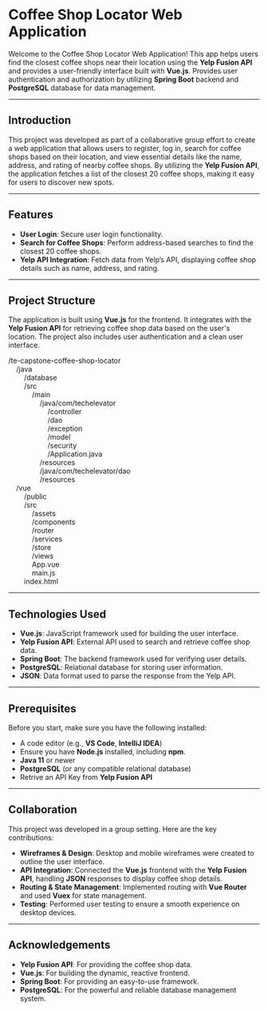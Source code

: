 # Coffee Shop Locator Web Application

Welcome to the Coffee Shop Locator Web Application! This app helps users find the closest coffee shops near their location using the **Yelp Fusion API** and provides a user-friendly interface built with **Vue.js**. Provides user authentication and authorization by utilizing **Spring Boot** backend and **PostgreSQL** database for data management.

---

## Introduction

This project was developed as part of a collaborative group effort to create a web application that allows users to register, log in, search for coffee shops based on their location, and view essential details like the name, address, and rating of nearby coffee shops. By utilizing the **Yelp Fusion API**, the application fetches a list of the closest 20 coffee shops, making it easy for users to discover new spots.

---

## Features

- **User Login**: Secure user login functionality.
- **Search for Coffee Shops**: Perform address-based searches to find the closest 20 coffee shops.
- **Yelp API Integration**: Fetch data from Yelp’s API, displaying coffee shop details such as name, address, and rating.

---

## Project Structure

The application is built using **Vue.js** for the frontend. It integrates with the **Yelp Fusion API** for retrieving coffee shop data based on the user's location. The project also includes user authentication and a clean user interface.

/te-capstone-coffee-shop-locator <br>
&nbsp;&nbsp;&nbsp;&nbsp;/java <br>
&nbsp;&nbsp;&nbsp;&nbsp;&nbsp;&nbsp;&nbsp;&nbsp;/database <br>
&nbsp;&nbsp;&nbsp;&nbsp;&nbsp;&nbsp;&nbsp;&nbsp;/src <br>
&nbsp;&nbsp;&nbsp;&nbsp;&nbsp;&nbsp;&nbsp;&nbsp;&nbsp;&nbsp;&nbsp;&nbsp;/main <br>
&nbsp;&nbsp;&nbsp;&nbsp;&nbsp;&nbsp;&nbsp;&nbsp;&nbsp;&nbsp;&nbsp;&nbsp;&nbsp;&nbsp;&nbsp;&nbsp;/java/com/techelevator <br>
&nbsp;&nbsp;&nbsp;&nbsp;&nbsp;&nbsp;&nbsp;&nbsp;&nbsp;&nbsp;&nbsp;&nbsp;&nbsp;&nbsp;&nbsp;&nbsp;&nbsp;&nbsp;&nbsp;&nbsp;/controller <br>
&nbsp;&nbsp;&nbsp;&nbsp;&nbsp;&nbsp;&nbsp;&nbsp;&nbsp;&nbsp;&nbsp;&nbsp;&nbsp;&nbsp;&nbsp;&nbsp;&nbsp;&nbsp;&nbsp;&nbsp;/dao <br>
&nbsp;&nbsp;&nbsp;&nbsp;&nbsp;&nbsp;&nbsp;&nbsp;&nbsp;&nbsp;&nbsp;&nbsp;&nbsp;&nbsp;&nbsp;&nbsp;&nbsp;&nbsp;&nbsp;&nbsp;/exception <br>
&nbsp;&nbsp;&nbsp;&nbsp;&nbsp;&nbsp;&nbsp;&nbsp;&nbsp;&nbsp;&nbsp;&nbsp;&nbsp;&nbsp;&nbsp;&nbsp;&nbsp;&nbsp;&nbsp;&nbsp;/model <br>
&nbsp;&nbsp;&nbsp;&nbsp;&nbsp;&nbsp;&nbsp;&nbsp;&nbsp;&nbsp;&nbsp;&nbsp;&nbsp;&nbsp;&nbsp;&nbsp;&nbsp;&nbsp;&nbsp;&nbsp;/security <br>
&nbsp;&nbsp;&nbsp;&nbsp;&nbsp;&nbsp;&nbsp;&nbsp;&nbsp;&nbsp;&nbsp;&nbsp;&nbsp;&nbsp;&nbsp;&nbsp;&nbsp;&nbsp;&nbsp;&nbsp;/Application.java <br>
&nbsp;&nbsp;&nbsp;&nbsp;&nbsp;&nbsp;&nbsp;&nbsp;&nbsp;&nbsp;&nbsp;&nbsp;&nbsp;&nbsp;&nbsp;&nbsp;/resources <br>
&nbsp;&nbsp;&nbsp;&nbsp;&nbsp;&nbsp;&nbsp;&nbsp;&nbsp;&nbsp;&nbsp;&nbsp;&nbsp;&nbsp;&nbsp;&nbsp;/java/com/techelevator/dao <br>
&nbsp;&nbsp;&nbsp;&nbsp;&nbsp;&nbsp;&nbsp;&nbsp;&nbsp;&nbsp;&nbsp;&nbsp;&nbsp;&nbsp;&nbsp;&nbsp;/resources <br>
&nbsp;&nbsp;&nbsp;&nbsp;/vue <br>
&nbsp;&nbsp;&nbsp;&nbsp;&nbsp;&nbsp;&nbsp;&nbsp;/public <br>
&nbsp;&nbsp;&nbsp;&nbsp;&nbsp;&nbsp;&nbsp;&nbsp;/src <br>
&nbsp;&nbsp;&nbsp;&nbsp;&nbsp;&nbsp;&nbsp;&nbsp;&nbsp;&nbsp;&nbsp;&nbsp;/assets <br>
&nbsp;&nbsp;&nbsp;&nbsp;&nbsp;&nbsp;&nbsp;&nbsp;&nbsp;&nbsp;&nbsp;&nbsp;/components <br>
&nbsp;&nbsp;&nbsp;&nbsp;&nbsp;&nbsp;&nbsp;&nbsp;&nbsp;&nbsp;&nbsp;&nbsp;/router <br>
&nbsp;&nbsp;&nbsp;&nbsp;&nbsp;&nbsp;&nbsp;&nbsp;&nbsp;&nbsp;&nbsp;&nbsp;/services <br>
&nbsp;&nbsp;&nbsp;&nbsp;&nbsp;&nbsp;&nbsp;&nbsp;&nbsp;&nbsp;&nbsp;&nbsp;/store <br>
&nbsp;&nbsp;&nbsp;&nbsp;&nbsp;&nbsp;&nbsp;&nbsp;&nbsp;&nbsp;&nbsp;&nbsp;/views <br>
&nbsp;&nbsp;&nbsp;&nbsp;&nbsp;&nbsp;&nbsp;&nbsp;&nbsp;&nbsp;&nbsp;&nbsp;App.vue <br>
&nbsp;&nbsp;&nbsp;&nbsp;&nbsp;&nbsp;&nbsp;&nbsp;&nbsp;&nbsp;&nbsp;&nbsp;main.js <br>
&nbsp;&nbsp;&nbsp;&nbsp;&nbsp;&nbsp;&nbsp;&nbsp;index.html <br>

---

## Technologies Used

- **Vue.js**: JavaScript framework used for building the user interface.
- **Yelp Fusion API**: External API used to search and retrieve coffee shop data.
- **Spring Boot**: The backend framework used for verifying user details.
- **PostgreSQL**: Relational database for storing user information.
- **JSON**: Data format used to parse the response from the Yelp API.

---

## Prerequisites
Before you start, make sure you have the following installed:

- A code editor (e.g., **VS Code**, **IntelliJ IDEA**)
- Ensure you have **Node.js** installed, including **npm**.
- **Java 11** or newer
- **PostgreSQL** (or any compatible relational database)
- Retrive an API Key from **Yelp Fusion API**

---

## Collaboration
This project was developed in a group setting. Here are the key contributions:

- **Wireframes & Design**: Desktop and mobile wireframes were created to outline the user interface.
- **API Integration**: Connected the **Vue.js** frontend with the **Yelp Fusion API**, handling **JSON** responses to display coffee shop details.
- **Routing & State Management**: Implemented routing with **Vue Router** and used **Vuex** for state management.
- **Testing**: Performed user testing to ensure a smooth experience on desktop devices.

---

## Acknowledgements

- **Yelp Fusion API**: For providing the coffee shop data.
- **Vue.js**: For building the dynamic, reactive frontend.
- **Spring Boot**: For providing an easy-to-use framework.
- **PostgreSQL**: For the powerful and reliable database management system.
